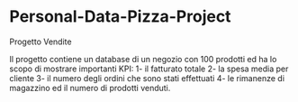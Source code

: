 # Personal-Data-Pizza-Project
Progetto Vendite 

Il progetto contiene un database di un negozio con 100 prodotti ed ha lo scopo di mostrare importanti KPI: 
1- il fatturato totale
2- la spesa media per cliente
3- il numero degli ordini che sono stati effettuati
4- le rimanenze di magazzino ed il numero di prodotti venduti.
